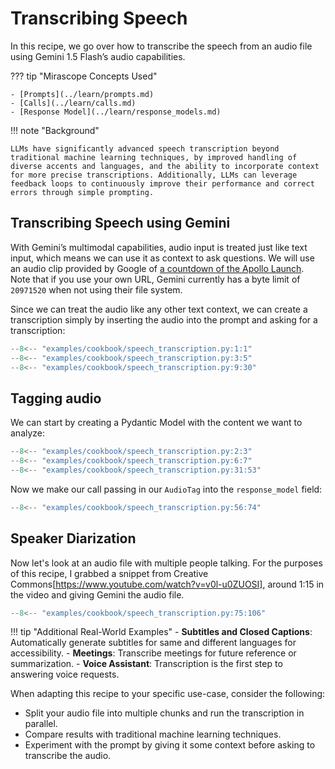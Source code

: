 # Transcribing Speech

In this recipe, we go over how to transcribe the speech from an audio file using Gemini 1.5 Flash’s audio capabilities.

??? tip "Mirascope Concepts Used"

    - [Prompts](../learn/prompts.md)
    - [Calls](../learn/calls.md)
    - [Response Model](../learn/response_models.md)

!!! note "Background"

    LLMs have significantly advanced speech transcription beyond traditional machine learning techniques, by improved handling of diverse accents and languages, and the ability to incorporate context for more precise transcriptions. Additionally, LLMs can leverage feedback loops to continuously improve their performance and correct errors through simple prompting.

## Transcribing Speech using Gemini

With Gemini’s multimodal capabilities, audio input is treated just like text input, which means we can use it as context to ask questions. We will use an audio clip provided by Google of [a countdown of the Apollo Launch](https://storage.googleapis.com/generativeai-downloads/data/Apollo-11_Day-01-Highlights-10s.mp3). Note that if you use your own URL, Gemini currently has a byte limit of `20971520` when not using their file system.

Since we can treat the audio like any other text context, we can create a transcription simply by inserting the audio into the prompt and asking for a transcription:

```python
--8<-- "examples/cookbook/speech_transcription.py:1:1"
--8<-- "examples/cookbook/speech_transcription.py:3:5"
--8<-- "examples/cookbook/speech_transcription.py:9:30"
```

## Tagging audio 

We can start by creating a Pydantic Model with the content we want to analyze:

```python
--8<-- "examples/cookbook/speech_transcription.py:2:3"
--8<-- "examples/cookbook/speech_transcription.py:6:7"
--8<-- "examples/cookbook/speech_transcription.py:31:53"
```

Now we make our call passing in our `AudioTag` into the `response_model` field:

```python
--8<-- "examples/cookbook/speech_transcription.py:56:74"
```

## Speaker Diarization

Now let's look at an audio file with multiple people talking. For the purposes of this recipe, I grabbed a snippet from Creative Commons[https://www.youtube.com/watch?v=v0l-u0ZUOSI], around 1:15 in the video and giving Gemini the audio file.

```python
--8<-- "examples/cookbook/speech_transcription.py:75:106"
```

!!! tip "Additional Real-World Examples"
    - **Subtitles and Closed Captions**: Automatically generate subtitles for same and different languages for accessibility.
    - **Meetings**: Transcribe meetings for future reference or summarization.
    - **Voice Assistant**: Transcription is the first step to answering voice requests.

When adapting this recipe to your specific use-case, consider the following:

- Split your audio file into multiple chunks and run the transcription in parallel.
- Compare results with traditional machine learning techniques.
- Experiment with the prompt by giving it some context before asking to transcribe the audio.
